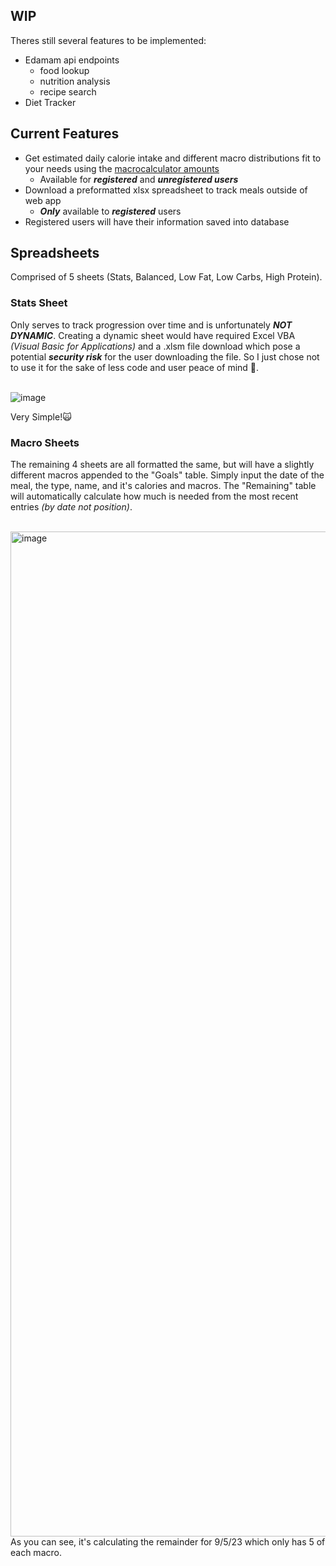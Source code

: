 ## WIP
Theres still several features to be implemented:
* Edamam api endpoints
  * food lookup
  * nutrition analysis
  * recipe search
* Diet Tracker

## Current Features
* Get estimated daily calorie intake and different macro distributions fit to your needs using the [macrocalculator amounts](https://rapidapi.com/malaaddincelik/api/fitness-calculator/)
  * Available for ***registered*** and ***unregistered users***
* Download a preformatted xlsx spreadsheet to track meals outside of web app
  * ***Only*** available to ***registered*** users
* Registered users will have their information saved into database

## Spreadsheets
Comprised of 5 sheets (Stats, Balanced, Low Fat, Low Carbs, High Protein). 
### Stats Sheet
Only serves to track progression over time and is unfortunately ***NOT DYNAMIC***. Creating a dynamic sheet would have
required Excel VBA *(Visual Basic for Applications)* and a .xlsm file download which pose a potential ***security risk*** for the user downloading the file. 
So I just chose not to use it for the sake of less code and user peace of mind 🙏.

<br>![image](https://github.com/Kaionguyen/MacroCal/assets/107159508/53f14d38-3bd2-4eb4-8b07-a1ba89783d8d)

Very Simple!🙀

### Macro Sheets
The remaining 4 sheets are all formatted the same, but will have a slightly different macros appended to the "Goals" table. Simply input
the date of the meal, the type, name, and it's calories and macros. The "Remaining" table will automatically calculate how much is needed from the most recent entries *(by date not position)*.

<br><img width="1608" alt="image" src="https://github.com/Kaionguyen/MacroCal/assets/107159508/14b7485b-01eb-40d2-aa68-d7feb9b64bf9">
As you can see, it's calculating the remainder for 9/5/23 which only has 5 of each macro.
